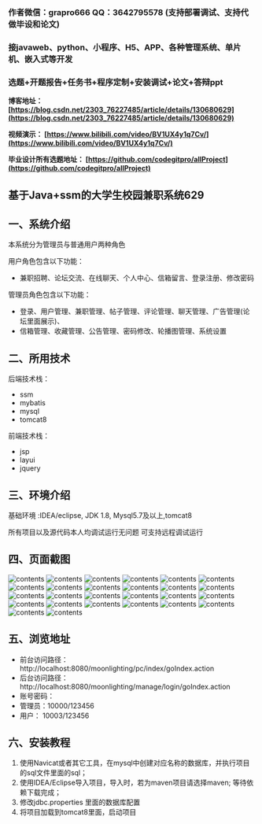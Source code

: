 ### 作者微信：grapro666 QQ：3642795578 (支持部署调试、支持代做毕设和论文)

### 接javaweb、python、小程序、H5、APP、各种管理系统、单片机、嵌入式等开发

### 选题+开题报告+任务书+程序定制+安装调试+论文+答辩ppt

**博客地址：
[https://blog.csdn.net/2303_76227485/article/details/130680629](https://blog.csdn.net/2303_76227485/article/details/130680629)**

**视频演示：
[https://www.bilibili.com/video/BV1UX4y1q7Cv/](https://www.bilibili.com/video/BV1UX4y1q7Cv/)**

**毕业设计所有选题地址：
[https://github.com/codegitpro/allProject](https://github.com/codegitpro/allProject)**

## 基于Java+ssm的大学生校园兼职系统629

## 一、系统介绍

本系统分为管理员与普通用户两种角色

用户角色包含以下功能：
- 兼职招聘、论坛交流、在线聊天、个人中心、信箱留言、登录注册、修改密码

管理员角色包含以下功能：
- 登录、用户管理、兼职管理、帖子管理、评论管理、聊天管理、广告管理(论坛里面展示)、
- 信箱管理、收藏管理、公告管理、密码修改、轮播图管理、系统设置

## 二、所用技术

后端技术栈：

- ssm
- mybatis
- mysql
- tomcat8

前端技术栈：
- jsp
- layui
- jquery



## 三、环境介绍

基础环境 :IDEA/eclipse, JDK 1.8, Mysql5.7及以上,tomcat8

所有项目以及源代码本人均调试运行无问题 可支持远程调试运行

## 四、页面截图

![contents](./picture/picture1.png)
![contents](./picture/picture2.png)
![contents](./picture/picture3.png)
![contents](./picture/picture4.png)
![contents](./picture/picture5.png)
![contents](./picture/picture6.png)
![contents](./picture/picture7.png)
![contents](./picture/picture8.png)
![contents](./picture/picture9.png)
![contents](./picture/picture10.png)
![contents](./picture/picture11.png)
![contents](./picture/picture12.png)
![contents](./picture/picture13.png)
![contents](./picture/picture14.png)
![contents](./picture/picture15.png)
![contents](./picture/picture16.png)
![contents](./picture/picture17.png)
![contents](./picture/picture18.png)
![contents](./picture/picture19.png)
![contents](./picture/picture20.png)
![contents](./picture/picture21.png)
![contents](./picture/picture22.png)
![contents](./picture/picture23.png)
![contents](./picture/picture24.png)
![contents](./picture/picture25.png)
![contents](./picture/picture26.png)


## 五、浏览地址
- 前台访问路径：http://localhost:8080/moonlighting/pc/index/goIndex.action
- 后台访问路径：http://localhost:8080/moonlighting/manage/login/goIndex.action
- 
  账号密码：
- 管理员：10000/123456
- 用户：  10003/123456

## 六、安装教程

1. 使用Navicat或者其它工具，在mysql中创建对应名称的数据库，并执行项目的sql文件里面的sql；
2. 使用IDEA/Eclipse导入项目，导入时，若为maven项目请选择maven; 等待依赖下载完成；
3. 修改jdbc.properties 里面的数据库配置
4. 将项目加载到tomcat8里面，启动项目
